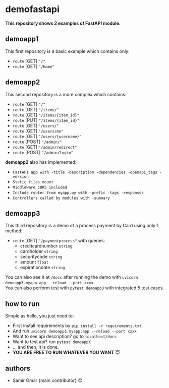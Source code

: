 # demofastapi
__This repository shows 2 examples of FastAPI module.__ <br>

## demoapp1
This first repository is a basic example which contains only:
* `route` [GET]  `"/"` <br>
* `route` [GET]  `"/home"` <br>

## demoapp2
This second repository is a more complex which contains:
* `route` [GET]  `"/"` <br>
* `route` [GET]  `"/items/"` <br>
* `route` [GET]  `"/items/{item_id}"` <br>
* `route` [PUT]  `"/items/{item_id}"` <br>
* `route` [GET]  `"/users/"` <br>
* `route` [GET]  `"/users/me"` <br>
* `route` [GET]  `"/users/{username}"` <br>
* `route` [POST] `"/admin/"` <br>
* `route` [GET]  `"/admin/redirect"` <br>
* `route` [POST] `"/admin/login"` <br>

__demoapp2__ also has implemented:
* `FastAPI app with -title -description -dependencies -openapi_tags -version`
* `Static files mount`
* `Middleware CORS included`
* `Include router from myapp.py with -prefic -tags -responses`
* `Controllers called by modules with -summary`

## demoapp3
This third repository is a demo of a process payment by Card using only 1 method:
* `route`   [GET]  `"/paymentprocess"` with queries:
    * creditcardnumber `string` <br>
    * cardholder `string` <br>
    * securitycode `string` <br>
    * amount `float` <br>
    * expirationdate `string` <br>

You can also see it at `/docs` after running the demo with `uvicorn demoapp3.myapp:app --reload --port xxxx`. <br>
You can also perform test with `pytest demoapp3` with integrated 5 test cases.

## how to run
Simple as hello, you just need to:
* First install requirements by `pip install -r requirements.txt` <br>
* And run `uvicorn demoapp1.myapp:app --reload --port xxxx` <br>
* Want to see api description? go to `localhost/docs` <br>
* Want to test api? run `pytest demoappX` <br>
* ... and then, it is done. <br>
* __YOU ARE FREE TO RUN WHATEVER YOU WANT__ :innocent:

## authors
* Samir Omar {main contributor} :blush:
